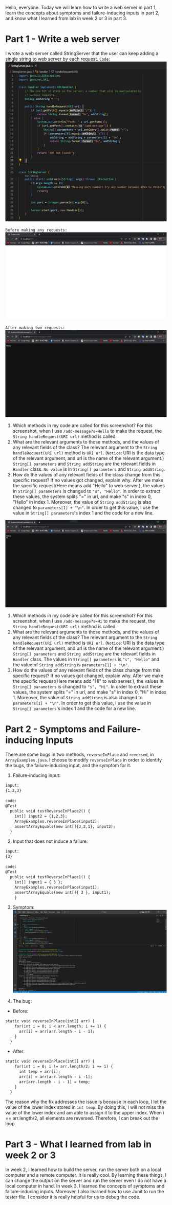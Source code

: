 Hello, everyone. Today we will learn how to write a web server in part 1, learn the concepts about symptoms and failure-inducing inputs in part 2, and know what I learned from lab in week 2 or 3 in part 3.

# Part 1 - Write a web server
I wrote a web server called StringServer that the user can keep adding a single string to web server by each request.
`Code:`
![image](StringServer.jpg)

`Before making any requests:`
![image](original.jpg)

`After making two requests:`
![image](addHello.jpg)
1. Which methods in my code are called for this screenshot?
For this screenshot, when I use `/add-message?s=Hello` to make the request, the `String handleRequest(URI url)` method is called.
2. What are the relevant arguments to those methods, and the values of any relevant fields of the class?
The relevant argument to the `String handleRequest(URI url)` method is `URI url`.
(`Notice`: URI is the data type of the relevant argument, and url is the name of the relevant argument.)
`String[] parameters` and `String addString` are the relevant fields in `Handler` class. `No value` is in `String[] parameters` and `String addString`.
3. How do the values of any relevant fields of the class change from this specific request? If no values got changed, explain why.
After we make the specific request(Here means add "Hello" to web server.), the values in `String[] parameters` is changed to `"s", "Hello"`. In order to extract these values, the system splits "=" in url, and make "s" in index 0, "Hello" in index 1. Moreover, the value of `String addString` is also changed to `parameters[1] + "\n"`. In order to get this value, I use the value in `String[] parameters`'s index 1 and the code for a new line.

![image](addHi.jpg)
1. Which methods in my code are called for this screenshot?
For this screenshot, when I use `/add-message?s=Hi` to make the request, the `String handleRequest(URI url)` method is called.
2. What are the relevant arguments to those methods, and the values of any relevant fields of the class?
The relevant argument to the `String handleRequest(URI url)` method is `URI url`.
(`Notice`: URI is the data type of the relevant argument, and url is the name of the relevant argument.)
`String[] parameters` and `String addString` are the relevant fields in `Handler` class. The values in `String[] parameters` is `"s", "Hello"` and the value of `String addString` is `parameters[1] + "\n"`.
3. How do the values of any relevant fields of the class change from this specific request? If no values got changed, explain why.
After we make the specific request(Here means add "Hi" to web server.), the values in `String[] parameters` is changed to `"s", "Hi"`. In order to extract these values, the system splits "=" in url, and make "s" in index 0, "Hi" in index 1. Moreover, the value of `String addString` is also changed to `parameters[1] + "\n"`. In order to get this value, I use the value in `String[] parameters`'s index 1 and the code for a new line.

# Part 2 - Symptoms and Failure-inducing Inputs
There are some bugs in two methods, `reverseInPlace` and `reversed`, in `ArrayExamples.java`. I choose to modify `reverseInPlace` in order to identify the bugs, the failure-inducing input, and the symptom for it.

1. Failure-inducing input:
```
input:
{1,2,3}

code:
@Test
  public void testReverseInPlace2() {
    int[] input2 = {1,2,3};
    ArrayExamples.reverseInPlace(input2);
    assertArrayEquals(new int[]{3,2,1}, input2);
  }
```

2. Input that does not induce a failure:
```
input:
{3}

code:
@Test
  public void testReverseInPlace1() {
    int[] input1 = { 3 };
    ArrayExamples.reverseInPlace(input1);
    assertArrayEquals(new int[]{ 3 }, input1);
	}
```

3. Symptom:
![image](Symptom.jpg)

4. The bug:
- Before:
```
static void reverseInPlace(int[] arr) {
    for(int i = 0; i < arr.length; i += 1) {
      arr[i] = arr[arr.length - i - 1];
    }
  }
```

- After:
```
static void reverseInPlace(int[] arr) {
    for(int i = 0; i != arr.length/2; i += 1) {
      int temp = arr[i];
      arr[i] = arr[arr.length - i -1];
      arr[arr.length - i - 1] = temp;
    }
  }
```

The reason why the fix addresses the issue is because in each loop, I let the value of the lower index stored in `int temp`. By doing this, I will not miss the value of the lower index and am able to assign it to the upper index. When i == arr.length/2, all elements are reversed. Therefore, I can break out the loop.

# Part 3 - What I learned from lab in week 2 or 3
In week 2, I learned how to build the server, run the server both on a local computer and a remote computer. It is really cool. By learning these things, I can change the output on the server and run the server even I do not have a local computer in hand.
In week 3, I learned the concepts of symptoms and failure-inducing inputs. Moreover, I also learned how to use Junit to run the tester file. I consider it is really helpful for us to debug the code.
